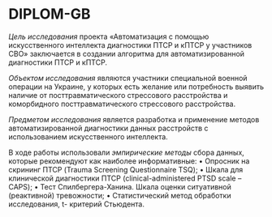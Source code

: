 # DIPLOM-GB

*Цель исследования* проекта «Автоматизация с помощью искусственного интеллекта диагностики ПТСР и кПТСР у участников СВО» заключается в создании алгоритма  для автоматизированной  диагностики ПТСР и кПТСР.

*Объектом исследования* являются участники специальной военной операции на Украине, у которых есть желание или потребность выявить наличие от посттравматического стрессового расстройства и коморбидного посттравматического стрессового расстройства. 

*Предметом исследования* является разработка и применение методов автоматизированной диагностики данных расстройств с использованием искусственного интеллекта.

В ходе работы  использовали *эмпирические методы* сбора данных, которые рекомендуют как наиболее информативные:
•	Опросник на скрининг ПТСР (Trauma Screening Questionnaire TSQ);
•	Шкала для клинической диагностики ПТСР (clinical-administered PTSD scale – CAPS);
•	Тест Спилбергера-Ханина. Шкала оценки ситуативной (реактивной) тревожности;
•	Статистический метод обработки исследования,  t- критерий Стьюдента.

